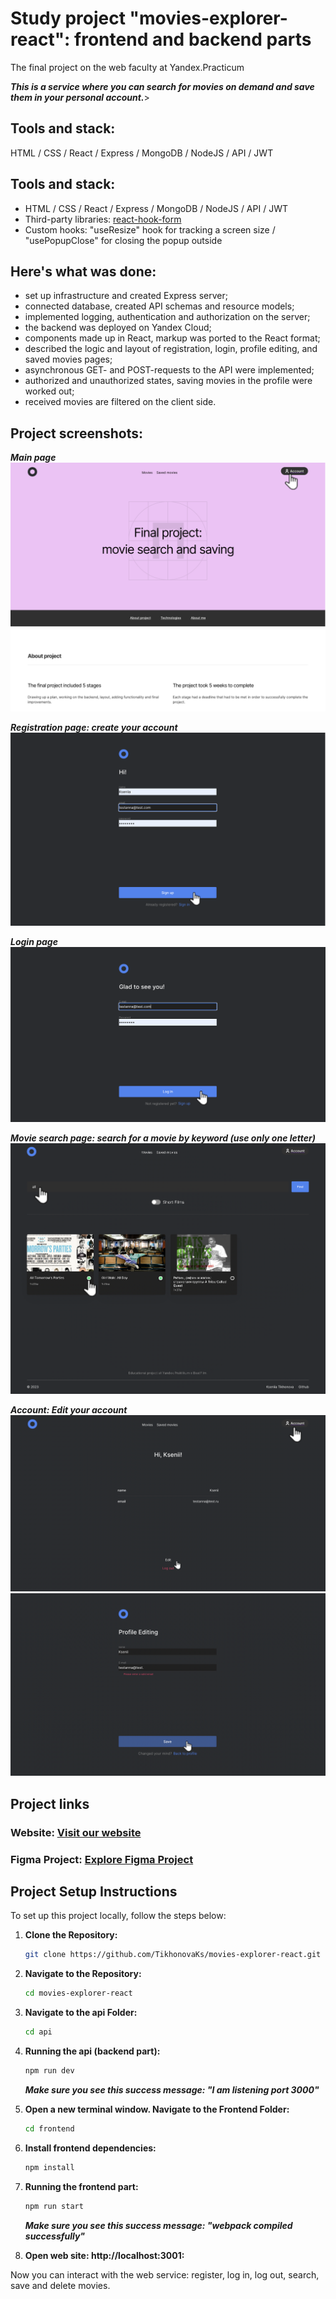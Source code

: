 # Study project "movies-explorer-react": frontend and backend parts
The final project on the web faculty at Yandex.Practicum

***This is a service where you can search for movies on demand and save them in your personal account.***>

## Tools and stack: 
HTML / CSS / React / Express / MongoDB / NodeJS / API / JWT
<br />

## Tools and stack: 
* HTML / CSS / React / Express / MongoDB / NodeJS / API / JWT
* Third-party libraries: [react-hook-form](https://www.npmjs.com/package/react-hook-form)
* Custom hooks: "useResize" hook for tracking a screen size / "usePopupClose" for closing the popup outside
  
## Here's what was done:
* set up infrastructure and created Express server;
* connected database, created API schemas and resource models;
* implemented logging, authentication and authorization on the server;
* the backend was deployed on Yandex Сloud;
* components made up in React, markup was ported to the React format;
* described the logic and layout of registration, login, profile editing, and saved movies pages;
* asynchronous GET- and POST-requests to the API were implemented;
* authorized and unauthorized states, saving movies in the profile were worked out;
* received movies are filtered on the client side.

## Project screenshots:
***Main page***
![](./frontend/src/images/readme/main.png)

***Registration page: create your account***
![](./frontend/src/images/readme/sign-up.png)

***Login page***
![](./frontend/src/images/readme/sign-in.png)

***Movie search page: search for a movie by keyword (use only one letter)***
![](./frontend/src/images/readme/search-movies.png)

***Account: Edit your account***
![](./frontend/src/images/readme/account.png)
![](./frontend/src/images/readme/edit-account.png)

## Project links
### Website: [Visit our website](https://diploma-kseniia.nomoredomainsmonster.ru/)
### Figma Project: [Explore Figma Project](https://www.figma.com/file/LIZzsFoCCZrF381c6XbWSg/Diploma-(Copy)?node-id=891%3A3857&mode=dev)


## Project Setup Instructions
To set up this project locally, follow the steps below:

1. **Clone the Repository:**

    ```bash
    git clone https://github.com/TikhonovaKs/movies-explorer-react.git
    ```

2. **Navigate to the Repository:**

    ```bash
    cd movies-explorer-react
    ```

3. **Navigate to the api Folder:**

    ```bash
    cd api
    ```
4. **Running the api (backend part):**
   
    ```bash
    npm run dev
    ```
   ***Make sure you see this success message: "I am listening port 3000"*** 
5. **Open a new terminal window. Navigate to the Frontend Folder:**

    ```bash
    cd frontend
    ```

6. **Install frontend dependencies:**

    ```bash
    npm install
    ```
7. **Running the frontend part:**

    ```bash
    npm run start
    ```    
   ***Make sure you see this success message: "webpack compiled successfully"***

8. **Open web site: http://localhost:3001:**

Now you can interact with the web service: register, log in, log out, search, save and delete movies.
    

